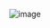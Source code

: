 ![image](https://user-images.githubusercontent.com/77382767/223320917-b70c4a76-3948-45ab-a988-0ff34ce6395c.png)
